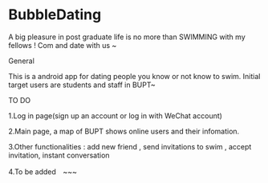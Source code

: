 # BubbleDating

A big pleasure in post graduate life is no more than SWIMMING with my fellows ! Com and date with us ~ 


General


This is a android app for dating people you know or not know to swim.  Initial target users are students and staff in BUPT~


TO DO


1.Log in page(sign up an account or log in with WeChat account)

2.Main page, a map of BUPT shows online users and their infomation.

3.Other functionalities : add new friend , send invitations to swim , accept invitation, instant conversation 

4.To be added　~~~ 

